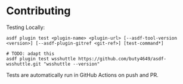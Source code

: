 # Contributing

Testing Locally:

```shell
asdf plugin test <plugin-name> <plugin-url> [--asdf-tool-version <version>] [--asdf-plugin-gitref <git-ref>] [test-command*]

# TODO: adapt this
asdf plugin test wsshuttle https://github.com/buty4649/asdf-wsshuttle.git "wsshuttle --version"
```

Tests are automatically run in GitHub Actions on push and PR.
